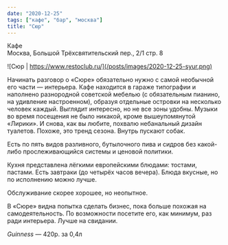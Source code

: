 ```yaml
---
date: "2020-12-25"
tags: ["кафе", "бар", "москва"]
title: "Сюр"
---
```


Кафе\
Москва, Большой Трёхсвятительский пер., 2/1 стр. 8

![Сюр | https://www.restoclub.ru/](/posts/images/2020-12-25-syur.png)


Начинать разговор о «Сюре» обязательно нужно с самой необычной его части — интерьера. Кафе находится в гараже типографии и наполнено разнородной советской мебелью (с обязательным пианино, на удивление настроенном), образуя отдельные островки на несколько человек каждый. Выглядит интересно, но не все зоны удобны. Музыки во время посещения не было никакой, кроме вышеупомянутой «Лирики». И снова, как вы любите, похвалю небанальный дизайн туалетов. Похоже, это тренд сезона. Внутрь пускают собак.

<!--more-->

Есть по пять видов разливного, бутылочного пива и сидров без какой-либо прослеживающийся системы и ценовой политики.

Кухня представлена лёгкими европейскими блюдами: тостами, пастами. Есть завтраки (до четырёх часов вечера). Блюда вкусные, но по исполнению можно лучше.

Обслуживание скорее хорошее, но неопытное.

В «Сюре» видна попытка сделать бизнес, пока больше похожая на самодеятельность. По возможности посетите его, как минимум, раз ради интерьера. Лучше на свидании.


_Guinness_ — 420р. за 0,4л